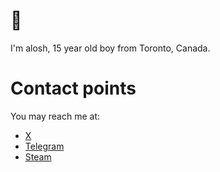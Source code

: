 # 👋

I'm alosh, 15 year old boy from Toronto, Canada. <br>

# Contact points
You may reach me at: <br>
- [X](https://x.com/aloshhTM)
- [Telegram](https://t.me/aloshTM) 
- [Steam](https://steamcommunity.com/id/aloshTM/)
